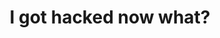 ---
guid: "45A60A83-EB06-4DD1-A21D-39EB2A58730C"
title: "I got hacked now what?"
description: "In episode 18, we talk about what to do if you get hacked. We also share tips on how to create a smart contract, review NFT platforms and dive into the topic of incident response. Join us as we discuss the most damage possible with one malicious Ethereum transaction and how to prepare for possible attacks."
pubDate: "Tue, 05 Apr 2022 18:00:00 -0500" # 6pm New York time
itunes-explicit: false
itunes-episode: 18
itunes-episodeType: Full

# More info
discussion: https://twitter.com/fulldecent/status/1511231185694908416
youtube-full: https://youtu.be/YRg4-ud8R3k

# Timeline
timeline:
  - seconds: 0
    title: Intro
  - seconds: 49
    title: Preparing for NFT Tallinn
  - seconds: 57
    title: "Blog post: Ethics in buying NFTs"
  - seconds: 83
    title: The first NFT I bought
  - seconds: 143
    title: How to find the spec for writing your own NFT smart contract
  - seconds: 273
    title: The easy way to make NFTs
  - seconds: 317
    title: Reviewing NFT platforms
  - seconds: 480
    title: The fake Azuki airdrop
  - seconds: 571
    title: Why people using MetaMask keep getting hacked
  - seconds: 630
    title: Getting hacked with a bad transaction
  - seconds: 740
    title: How much damage is possible with one malicious TX?
  - seconds: 971
    title: How they can do a batch attack
  - seconds: 1036
    title: The most damage possible
  - seconds: 1061
    title: But will people really do that?
  - seconds: 1101
    title: The most damage in one message
  - seconds: 1208
    title: Something weights 100 lbs


# File information
enclosure-url: "GET THIS EPISODE DATE AND NUMBER"
enclosure-length: 29721548
enclosure-type: "audio/x-m4a"
itunes-duration: 1432
---